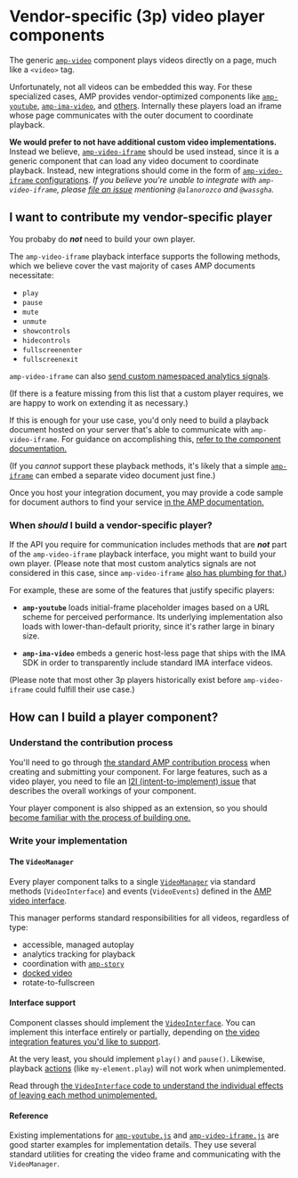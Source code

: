 # Vendor-specific (3p) video player components

The generic [`amp-video`](https://go.amp.dev/c/amp-video) component plays videos directly on a page, much like a `<video>` tag.

Unfortunately, not all videos can be embedded this way. For these specialized cases, AMP provides vendor-optimized components like [`amp-youtube`](https://go.amp.dev/c/amp-youtube), [`amp-ima-video`](https://go.amp.dev/c/amp-ima-video), and [others](./amp-video-interface.md).
Internally these players load an iframe whose page communicates with the outer document to coordinate playback.

**We would prefer to not have additional custom video implementations.** Instead we believe, [`amp-video-iframe`](https://go.amp.dev/c/amp-video-iframe) should be used instead, since it is a generic component that can load any video document to coordinate playback. Instead, new integrations should come in the form of [`amp-video-iframe` configurations](https://go.amp.dev/c/amp-video-iframe#vendors). _If you believe you're unable to integrate with `amp-video-iframe`, please [file an issue](https://github.com/ampproject/amphtml/issues/new/choose) mentioning `@alanorozco` and `@wassgha`._

## I want to contribute my vendor-specific player

You probaby do **_not_** need to build your own player.

The `amp-video-iframe` playback interface supports the following methods, which we believe cover the vast majority of cases AMP documents necessitate:

-   `play`
-   `pause`
-   `mute`
-   `unmute`
-   `showcontrols`
-   `hidecontrols`
-   `fullscreenenter`
-   `fullscreenexit`

`amp-video-iframe` can also [send custom namespaced analytics signals](https://amp.dev/documentation/components/amp-video-iframe/#postanalyticsevent(eventtype[,-vars])).

(If there is a feature missing from this list that a custom player requires, we are happy to work on extending it as necessary.)

If this is enough for your use case, you'd only need to build a playback document hosted on your server that's able to communicate with `amp-video-iframe`.
For guidance on accomplishing this, [refer to the component documentation.](https://go.amp.dev/c/amp-video-iframe#vendors)

(If you _cannot_ support these playback methods, it's likely that a simple [`amp-iframe`](https://go.amp.dev/c/amp-iframe)
can embed a separate video document just fine.)

Once you host your integration document, you may provide a code sample for document authors to find your service [in the AMP documentation.](https://github.com/ampproject/amphtml/blob/master/extensions/amp-video-iframe/amp-video-iframe.md)

### When _should_ I build a vendor-specific player?

If the API you require for communication includes methods that are **_not_** part of the `amp-video-iframe` playback interface, you might want to build your own player. (Please note that most custom analytics signals are not considered in this case,
since `amp-video-iframe` [also has plumbing for that.](https://amp.dev/documentation/components/amp-video-iframe/#postanalyticsevent(eventtype[,-vars])))

For example, these are some of the features that justify specific players:

-   **`amp-youtube`** loads initial-frame placeholder images based on a URL scheme for perceived performance.
    Its underlying implementation also loads with lower-than-default priority, since it's rather large in binary size.

-   **`amp-ima-video`** embeds a generic host-less page that ships with the IMA SDK in order to transparently include standard IMA interface videos.

(Please note that most other 3p players historically exist before `amp-video-iframe` could fulfill their use case.)

## How can I build a player component?

### Understand the contribution process

You'll need to go through [the standard AMP contribution process](../CONTRIBUTING.md) when creating and submitting your component. For large features, such as a video player, you need to file an [I2I (intent-to-implement) issue](https://github.com/ampproject/amphtml/issues/new?assignees=&labels=INTENT+TO+IMPLEMENT&template=intent-to-implement--i2i-.md&title=I2I:%20%3Cyour%20change/update%3E) that describes the overall workings of your component.

Your player component is also shipped as an extension, so you should [become familiar with the process of building one.](https://github.com/ampproject/amphtml/blob/master/contributing/building-an-amp-extension.md)

### Write your implementation

#### The `VideoManager`

Every player component talks to a single [`VideoManager`](../src/service/video-manager-impl.js) via standard methods (`VideoInterface`) and events (`VideoEvents`) defined in the [AMP video interface](../src/video-interface.js).

This manager performs standard responsibilities for all videos, regardless of type:

-   accessible, managed autoplay
-   analytics tracking for playback
-   coordination with [`amp-story`](https://go.amp.dev/c/amp-story)
-   [docked video](https://amp.dev/documentation/components/amp-video-docking/)
-   rotate-to-fullscreen

#### Interface support

Component classes should implement the [`VideoInterface`](../src/video-interface.js).
You can implement this interface entirely or partially, depending on [the video integration features you'd like to support](./amp-video-interface.md).

At the very least, you should implement `play()` and `pause()`. Likewise, playback
[actions](https://amp.dev/documentation/guides-and-tutorials/learn/amp-actions-and-events/) (like `my-element.play`) will not work when unimplemented.

Read through [the `VideoInterface` code to understand the individual effects of leaving each method unimplemented.](../src/video-interface.js)

#### Reference

Existing implementations for [`amp-youtube.js`](../extensions/amp-youtube/0.1/amp-youtube.js) and [`amp-video-iframe.js`](../extensions/amp-video-iframe/0.1/amp-video-iframe.js) are good starter examples for implementation details. They use several standard utilities for creating the video frame and communicating with the `VideoManager`.
